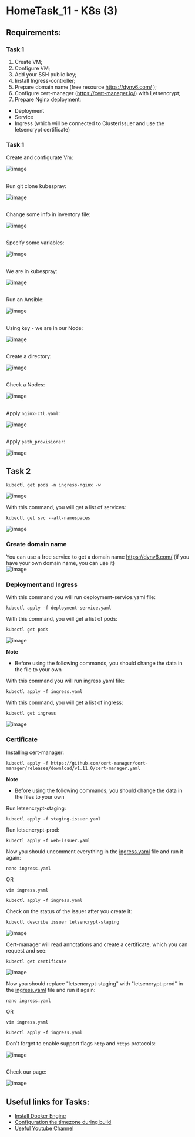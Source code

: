 # HomeTask_11 - K8s (3)


## Requirements:
### Task 1
1. Create VM;
2. Configure VM;
3. Add your SSH public key;
4. Install Ingress-controller;
5. Prepare domain name (free resource https://dynv6.com/ );
6. Configure cert-manager (https://cert-manager.io/) with Letsencrypt;
7. Prepare Nginx deployment:
- Deployment
- Service
- Ingress (which will be connected to ClusterIssuer and use the letsencrypt certificate)

### Task 1

Create and configurate Vm:

![image][1]

##

Run git clone kubespray:

![image][2]

##

Change some info in inventory file:

![image][3]

##

Specify some variables:

![image][4]

##

We are in kubespray:

![image][5]

##

Run an Ansible:

![image][6]

##

Using key - we are in our Node:

![image][7]

##

Create a directory:

![image][8]

##

Check a Nodes:

![image][9]

##

Apply `nginx-ctl.yaml`:

![image][10]

##

Apply `path_provisioner`:

![image][11]

## Task 2
```
kubectl get pods -n ingress-nginx -w
```
![image][12]

With this command, you will get a list of services:
```
kubectl get svc --all-namespaces
```
![image][13]

### <a name="create-domain-name">Create domain name</a>
You can use a free service to get a domain name https://dynv6.com/ (if you have your own domain name, you can use it)<br>
![image][15]

### <a name="deployment-and-ingress">Deployment and Ingress</a>
With this command you will run deployment-service.yaml file:
```
kubectl apply -f deployment-service.yaml
```
With this command, you will get a list of pods:
```
kubectl get pods
```
![image][15.5]

<b>Note</b>
- Before using the following commands, you should change the data in the file to your own

With this command you will run ingress.yaml file:
```
kubectl apply -f ingress.yaml
```
With this command, you will get a list of ingress:
```
kubectl get ingress
```
![image][15.6]

### <a name="certificate">Certificate</a>
Installing cert-manager:
```
kubectl apply -f https://github.com/cert-manager/cert-manager/releases/download/v1.11.0/cert-manager.yaml
```
<b>Note</b>
- Before using the following commands, you should change the data in the files to your own

Run letsencrypt-staging:
```
kubectl apply -f staging-issuer.yaml
```
Run letsencrypt-prod:
```
kubectl apply -f web-issuer.yaml
```
Now you should uncomment everything in the [ingress.yaml](https://github.com/body21033/DevOps_BC/blob/b37275cf37b6f316e3da6474f6f132b44806bbe8/Lab_13/files/ingress.yaml) file and run it again:
```
nano ingress.yaml
```
OR
```
vim ingress.yaml
```
```
kubectl apply -f ingress.yaml
```
Check on the status of the issuer after you create it:
```
kubectl describe issuer letsencrypt-staging
```
![image][15.7]

Cert-manager will read annotations and create a certificate, which you can request and see:
```
kubectl get certificate
```
![image][15.8]

Now you should replace "letsencrypt-staging" with "letsencrypt-prod" in the [ingress.yaml](https://github.com/body21033/DevOps_BC/blob/b37275cf37b6f316e3da6474f6f132b44806bbe8/Lab_13/files/ingress.yaml) file and run it again:
```
nano ingress.yaml
```
OR
```
vim ingress.yaml
```
```
kubectl apply -f ingress.yaml
```



Don't forget to enable support flags `http` and `https` protocols:

![image][19]

##

Check our page:

![image][15.9]


## Useful links for Tasks:
- [Install Docker Engine][2]
- [Configuration the timezone during build][3]
- [Useful Youtube Channel][4]





[1]: https://github.com/body21033/DevOps_BC/blob/main/Lab_13/img/1.jpg?raw=true
[2]: https://github.com/body21033/DevOps_BC/blob/main/Lab_13/img/2.jpg?raw=true
[3]: https://github.com/body21033/DevOps_BC/blob/main/Lab_13/img/3.jpg?raw=true
[4]: https://github.com/body21033/DevOps_BC/blob/main/Lab_13/img/4.jpg?raw=true
[5]: https://github.com/body21033/DevOps_BC/blob/main/Lab_13/img/5.jpg?raw=true
[6]: https://github.com/body21033/DevOps_BC/blob/main/Lab_13/img/6.jpg?raw=true
[7]: https://github.com/body21033/DevOps_BC/blob/main/Lab_13/img/7.jpg?raw=true
[8]: https://github.com/body21033/DevOps_BC/blob/main/Lab_13/img/8.jpg?raw=true
[9]: https://github.com/body21033/DevOps_BC/blob/main/Lab_13/img/9.jpg?raw=true
[10]: https://github.com/body21033/DevOps_BC/blob/main/Lab_13/img/10.jpg?raw=true
[11]: https://github.com/body21033/DevOps_BC/blob/main/Lab_13/img/11.jpg?raw=true
[12]: https://github.com/body21033/DevOps_BC/blob/main/Lab_13/img/12.jpg?raw=true
[13]: https://github.com/body21033/DevOps_BC/blob/main/Lab_13/img/13.jpg?raw=true
[14]: https://github.com/body21033/DevOps_BC/blob/main/Lab_13/img/14.jpg?raw=true
[15]: https://github.com/body21033/DevOps_BC/blob/main/Lab_13/img/15.jpg?raw=true
[15.5]: https://github.com/body21033/DevOps_BC/blob/main/Lab_13/img/15.5.jpg?raw=true
[15.6]: https://github.com/body21033/DevOps_BC/blob/main/Lab_13/img/15.6.jpg?raw=true
[15.7]: https://github.com/body21033/DevOps_BC/blob/main/Lab_13/img/15.7.jpg?raw=true
[15.8]: https://github.com/body21033/DevOps_BC/blob/main/Lab_13/img/15.8.jpg?raw=true
[15.9]: https://github.com/body21033/DevOps_BC/blob/main/Lab_13/img/15.9.jpg?raw=true
[16]: https://github.com/body21033/DevOps_BC/blob/main/Lab_13/img/16.jpg?raw=true
[17]: https://github.com/body21033/DevOps_BC/blob/main/Lab_13/img/17.jpg?raw=true
[18]: https://github.com/body21033/DevOps_BC/blob/main/Lab_13/img/18.jpg?raw=true
[19]: https://github.com/body21033/DevOps_BC/blob/main/Lab_13/img/19.jpg?raw=true


